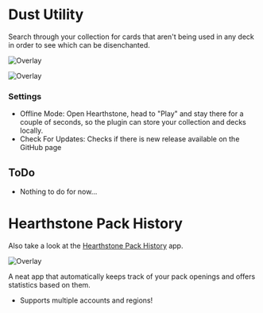 # Dust Utility
Search through your collection for cards that aren't being used in any deck in order to see which can be disenchanted.

![Overlay](https://i.imgur.com/tIDgbNL.png)

![Overlay](https://i.imgur.com/zxdXdwf.png)

### Settings
* Offline Mode: Open Hearthstone, head to "Play" and stay there for a couple of seconds, so the plugin can store your collection and decks locally.
* Check For Updates: Checks if there is new release available on the GitHub page

## ToDo
* Nothing to do for now...

# Hearthstone Pack History
Also take a look at the [Hearthstone Pack History](https://github.com/CLJunge/Spawn.HearthstonePackHistory) app.

![Overlay](https://i.imgur.com/RYQOYCe.png)

A neat app that automatically keeps track of your pack openings and offers statistics based on them.
* Supports multiple accounts and regions!
